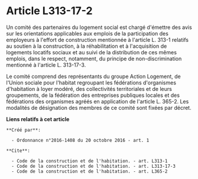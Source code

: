# Article L313-17-2

Un comité des partenaires du logement social est chargé d'émettre des avis sur les orientations applicables aux emplois de la
participation des employeurs à l'effort de construction mentionnée à l'article L. 313-1 relatifs au soutien à la
construction, à la réhabilitation et à l'acquisition de logements locatifs sociaux et au suivi de la distribution de ces
mêmes emplois, dans le respect, notamment, du principe de non-discrimination mentionné à l'article L. 313-17-3. 

Le comité comprend des représentants du groupe Action Logement, de l'Union sociale pour l'habitat regroupant les fédérations
d'organismes d'habitation à loyer modéré, des collectivités territoriales et de leurs groupements, de la fédération des
entreprises publiques locales et des fédérations des organismes agréés en application de l'article L. 365-2. Les modalités de
désignation des membres de ce comité sont fixées par décret.

**Liens relatifs à cet article**

	**Créé par**:

	  - Ordonnance n°2016-1408 du 20 octobre 2016 - art. 1

	**Cite**:

	  - Code de la construction et de l'habitation. - art. L313-1
	  - Code de la construction et de l'habitation. - art. L313-17-3
	  - Code de la construction et de l'habitation. - art. L365-2
